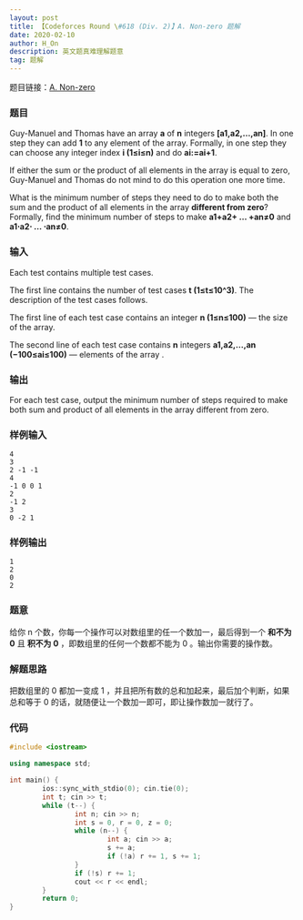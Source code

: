 ```yaml
---
layout: post
title: 【Codeforces Round \#618 (Div. 2)】A. Non-zero 题解
date: 2020-02-10
author: H_On
description: 英文题真难理解题意
tag: 题解
---
```


题目链接：[A. Non-zero](https://codeforces.com/contest/1300/problem/A)

### 题目
Guy-Manuel and Thomas have an array **a** of **n** integers **[a1,a2,…,an]**. In one step they can add **1** to any element of the array. Formally, in one step they can choose any integer index **i (1≤i≤n)** and do **ai:=ai+1**.

If either the sum or the product of all elements in the array is equal to zero, Guy-Manuel and Thomas do not mind to do this operation one more time.

What is the minimum number of steps they need to do to make both the sum and the product of all elements in the array **different from zero**? Formally, find the minimum number of steps to make **a1+a2+ … +an≠0** and **a1⋅a2⋅ … ⋅an≠0**.

### 输入
Each test contains multiple test cases.

The first line contains the number of test cases **t (1≤t≤10^3)**. The description of the test cases follows.

The first line of each test case contains an integer **n (1≤n≤100)** — the size of the array.

The second line of each test case contains **n** integers **a1,a2,…,an (−100≤ai≤100)** — elements of the array .

### 输出
For each test case, output the minimum number of steps required to make both sum and product of all elements in the array different from zero.

### 样例输入
```
4
3
2 -1 -1
4
-1 0 0 1
2
-1 2
3
0 -2 1
```

### 样例输出
```
1
2
0
2
```

### 题意
给你 n 个数，你每一个操作可以对数组里的任一个数加一，最后得到一个 **和不为 0** 且 **积不为 0** ，即数组里的任何一个数都不能为 0 。输出你需要的操作数。

### 解题思路
把数组里的 0 都加一变成 1 ，并且把所有数的总和加起来，最后加个判断，如果总和等于 0 的话，就随便让一个数加一即可，即让操作数加一就行了。

### 代码
```c++
#include <iostream>

using namespace std;

int main() {
        ios::sync_with_stdio(0); cin.tie(0);
        int t; cin >> t;
        while (t--) {
                int n; cin >> n;
                int s = 0, r = 0, z = 0;
                while (n--) {
                        int a; cin >> a;
                        s += a;
                        if (!a) r += 1, s += 1;
                }
                if (!s) r += 1;
                cout << r << endl;
        }
        return 0;
}
```
